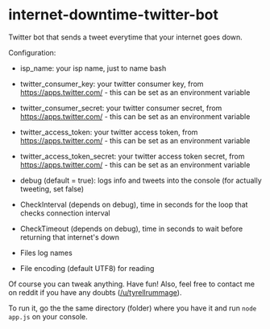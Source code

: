 # internet-downtime-twitter-bot
Twitter bot that sends a tweet everytime that your internet goes down.

Configuration:

- isp_name: your isp name, just to name bash
- twitter_consumer_key: your twitter consumer key, from https://apps.twitter.com/ - this can be set as an environment variable
- twitter_consumer_secret: your twitter consumer secret, from https://apps.twitter.com/ - this can be set as an environment variable
- twitter_access_token: your twitter access token, from https://apps.twitter.com/ - this can be set as an environment variable
- twitter_access_token_secret: your twitter access token secret, from https://apps.twitter.com/ - this can be set as an environment variable
- debug (default = true): logs info and tweets into the console (for actually tweeting, set false)
- CheckInterval (depends on debug), time in seconds for the loop that checks connection interval
- CheckTimeout (depends on debug), time in seconds to wait before returning that internet's down

- Files log names
- File encoding (default UTF8) for reading

Of course you can tweak anything. Have fun!
Also, feel free to contact me on reddit if you have any doubts ([/u/tyrellrummage](https://www.reddit.com/u/tyrellrummage)).

To run it, go the the same directory (folder) where you have it and run `node app.js` on your console.
